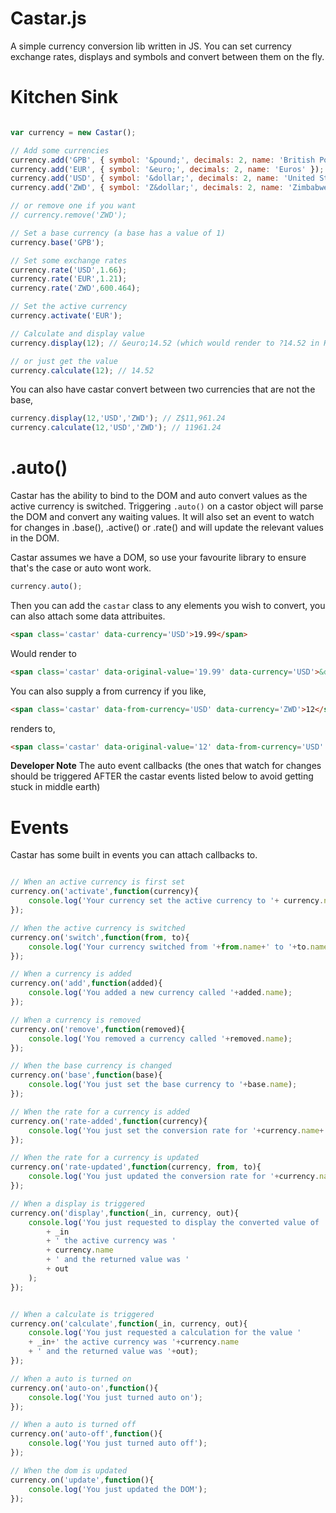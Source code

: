 # Castar.js
A simple currency conversion lib written in JS. You can set currency exchange rates, displays and symbols and convert between them on the fly.

# Kitchen Sink
```js

var currency = new Castar();

// Add some currencies
currency.add('GPB', { symbol: '&pound;', decimals: 2, name: 'British Pound Sterling' });
currency.add('EUR', { symbol: '&euro;', decimals: 2, name: 'Euros' });
currency.add('USD', { symbol: '&dollar;', decimals: 2, name: 'United States Dollar' });
currency.add('ZWD', { symbol: 'Z&dollar;', decimals: 2, name: 'Zimbabwe Dollar'});

// or remove one if you want
// currency.remove('ZWD');

// Set a base currency (a base has a value of 1)
currency.base('GPB');

// Set some exchange rates
currency.rate('USD',1.66);
currency.rate('EUR',1.21);
currency.rate('ZWD',600.464);

// Set the active currency
currency.activate('EUR');

// Calculate and display value
currency.display(12); // &euro;14.52 (which would render to ?14.52 in HTML)

// or just get the value
currency.calculate(12); // 14.52

```
You can also have castar convert between two currencies that are not the base,

```js
currency.display(12,'USD','ZWD'); // Z$11,961.24
currency.calculate(12,'USD','ZWD'); // 11961.24
```

# .auto()
Castar has the ability to bind to the DOM and auto convert values as the active currency is switched. Triggering ``.auto()`` on a castor object will parse the DOM and convert any waiting values. It will also set an event to watch for changes in .base(), .active() or .rate() and will update the relevant values in the DOM.

Castar assumes we have a DOM, so use your favourite library to ensure that's the case or auto wont work.

```js
currency.auto();
```

Then you can add the ``castar`` class to any elements you wish to convert, you can also attach some data attribuites.

```html
<span class='castar' data-currency='USD'>19.99</span>
```

Would render to

```html
<span class='castar' data-original-value='19.99' data-currency='USD'>&dollar;33.18</span>
```

You can also supply a from currency if you like,

```html
<span class='castar' data-from-currency='USD' data-currency='ZWD'>12</span>
```

renders to,

```html
<span class='castar' data-original-value='12' data-from-currency='USD' data-currency='ZWD'>Z&dollar;11,961.24</span>
```

__Developer Note__ The auto event  callbacks (the ones that watch for changes should be triggered AFTER the castar events listed below to avoid getting stuck in middle earth)

# Events
Castar has some built in events you can attach callbacks to.

```js

// When an active currency is first set
currency.on('activate',function(currency){
	console.log('Your currency set the active currency to '+ currency.name); 
});

// When the active currency is switched
currency.on('switch',function(from, to){
	console.log('Your currency switched from '+from.name+' to '+to.name); 
});

// When a currency is added
currency.on('add',function(added){
	console.log('You added a new currency called '+added.name); 
});

// When a currency is removed
currency.on('remove',function(removed){
	console.log('You removed a currency called '+removed.name); 
});

// When the base currency is changed
currency.on('base',function(base){
	console.log('You just set the base currency to '+base.name); 
});

// When the rate for a currency is added
currency.on('rate-added',function(currency){
	console.log('You just set the conversion rate for '+currency.name+' to '+currency.rate); 
});

// When the rate for a currency is updated
currency.on('rate-updated',function(currency, from, to){
	console.log('You just updated the conversion rate for '+currency.name+' from '+from+' to '+to); 
});

// When a display is triggered
currency.on('display',function(_in, currency, out){
	console.log('You just requested to display the converted value of '
		+ _in 
		+ ' the active currency was '
		+ currency.name 
		+ ' and the returned value was '
		+ out
	); 
});


// When a calculate is triggered
currency.on('calculate',function(_in, currency, out){
	console.log('You just requested a calculation for the value '
	+ _in+' the active currency was '+currency.name 
	+ ' and the returned value was '+out); 
});

// When a auto is turned on
currency.on('auto-on',function(){
	console.log('You just turned auto on'); 
});

// When a auto is turned off
currency.on('auto-off',function(){
	console.log('You just turned auto off'); 
});

// When the dom is updated
currency.on('update',function(){
	console.log('You just updated the DOM'); 
});

```